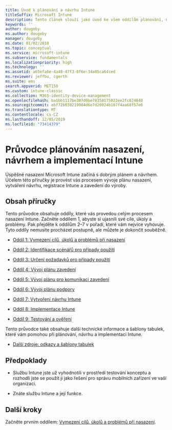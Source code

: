 ```yaml
---
title: Úvod k plánování a návrhu Intune
titleSuffix: Microsoft Intune
description: Tento článek slouží jako úvod ke všem oddílům plánování, návrhu a implementace Microsoft Intune. Obsahuje nástroje, které vám pomohou stanovit cíle, scénáře a požadavky na použití, a umožní vám vytvořit plány nasazení, komunikace, podpory, testování a ověřování.
keywords: ''
author: dougeby
ms.author: dougeby
manager: dougeby
ms.date: 01/02/2018
ms.topic: conceptual
ms.service: microsoft-intune
ms.subservice: fundamentals
ms.localizationpriority: high
ms.technology: ''
ms.assetid: a65efa6e-4a48-47f3-8f6e-34a85ca64ced
ms.reviewer: jeffbu, cgerth
ms.suite: ems
search.appverid: MET150
ms.custom: intune-classic
ms.collection: M365-identity-device-management
ms.openlocfilehash: ba1bb1117be387d9be78358175022ee2fc024840
ms.sourcegitcommit: ebf72b038219904d6e7d20024b107f4aa68f57e6
ms.translationtype: MT
ms.contentlocale: cs-CZ
ms.lasthandoff: 12/05/2019
ms.locfileid: "73414379"
---
```

# <a name="intune-deployment-planning-design-and-implementation-guide"></a>Průvodce plánováním nasazení, návrhem a implementací Intune

Úspěšné nasazení Microsoft Intune začíná s dobrým plánem a návrhem. Účelem této příručky je provést vás procesem vývoje plánu nasazení, vytváření návrhu, registrace Intune a zavedení do výroby.

## <a name="whats-included-in-this-guide"></a>Obsah příručky

Tento průvodce obsahuje oddíly, které vás provedou celým procesem nasazení Intune. Začněte oddílem 1, abyste si ujasnili své cíle, úkoly a problémy. Pak přejděte k oddílům 2–7 v pořadí, které vám nejvíce vyhovuje. Tyto oddíly nemusíte procházet postupně, ale můžete je dokončit souběžně.

- [Oddíl 1: Vymezení cílů, úkolů a problémů při nasazení](planning-guide-deployment-goals.md)

- [Oddíl 2: Identifikace scénářů pro případy použití](planning-guide-scenarios.md)

- [Oddíl 3: Určení požadavků pro případy použití](planning-guide-requirements.md)

- [Oddíl 4: Vývoj plánu zavedení](planning-guide-rollout-plan.md)

- [Oddíl 5: Vývoj plánu pro komunikaci zavedení](planning-guide-communication-plan.md)

- [Oddíl 6: Vývoj plánu podpory](planning-guide-support-plan.md)

- [Oddíl 7: Vytvoření návrhu Intune](planning-guide-design.md)

- [Oddíl 8: Implementace Intune](planning-guide-onboarding.md)

- [Oddíl 9: Testování a ověření](planning-guide-test-validation.md)

Tento průvodce také obsahuje další technické informace a šablony tabulek, které vám pomohou při plánování, návrhu a implementaci Intune.

- [Další zdroje: odkazy a šablony tabulek](planning-guide-resources.md)

## <a name="assumptions"></a>Předpoklady

- Službu Intune jste už vyhodnotili v prostředí testování konceptu a rozhodli jste se použít ji jako řešení pro správu mobilních zařízení ve vaší organizaci.

- Znáte službu Intune a její funkce.

## <a name="next-steps"></a>Další kroky

Začněte prvním oddílem: [Vymezení cílů, úkolů a problémů při nasazení](planning-guide-deployment-goals.md).
